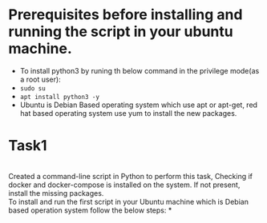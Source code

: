# Prerequisites before installing and running the script in your ubuntu machine.
* To install python3 by runing th below command in the privilege mode(as a root user):
* `sudo su`
* `apt install python3 -y`
*  Ubuntu is Debian Based operating system which use apt or apt-get, red hat based operating system use yum to install the new packages.
# Task1 
<br>
  Created a command-line script in Python to perform this task, Checking if docker and docker-compose is installed on the system. If not present, install the missing 
  packages.<br>
  To install and run the first script in your Ubuntu machine which is Debian based operation system follow the below steps:
*
